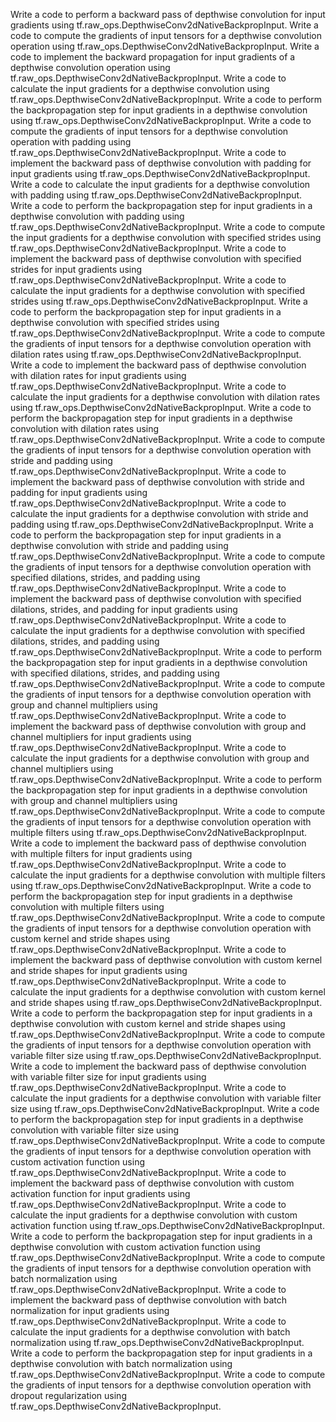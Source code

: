 Write a code to perform a backward pass of depthwise convolution for input gradients using tf.raw_ops.DepthwiseConv2dNativeBackpropInput.
Write a code to compute the gradients of input tensors for a depthwise convolution operation using tf.raw_ops.DepthwiseConv2dNativeBackpropInput.
Write a code to implement the backward propagation for input gradients of a depthwise convolution operation using tf.raw_ops.DepthwiseConv2dNativeBackpropInput.
Write a code to calculate the input gradients for a depthwise convolution using tf.raw_ops.DepthwiseConv2dNativeBackpropInput.
Write a code to perform the backpropagation step for input gradients in a depthwise convolution using tf.raw_ops.DepthwiseConv2dNativeBackpropInput.
Write a code to compute the gradients of input tensors for a depthwise convolution operation with padding using tf.raw_ops.DepthwiseConv2dNativeBackpropInput.
Write a code to implement the backward pass of depthwise convolution with padding for input gradients using tf.raw_ops.DepthwiseConv2dNativeBackpropInput.
Write a code to calculate the input gradients for a depthwise convolution with padding using tf.raw_ops.DepthwiseConv2dNativeBackpropInput.
Write a code to perform the backpropagation step for input gradients in a depthwise convolution with padding using tf.raw_ops.DepthwiseConv2dNativeBackpropInput.
Write a code to compute the input gradients for a depthwise convolution with specified strides using tf.raw_ops.DepthwiseConv2dNativeBackpropInput.
Write a code to implement the backward pass of depthwise convolution with specified strides for input gradients using tf.raw_ops.DepthwiseConv2dNativeBackpropInput.
Write a code to calculate the input gradients for a depthwise convolution with specified strides using tf.raw_ops.DepthwiseConv2dNativeBackpropInput.
Write a code to perform the backpropagation step for input gradients in a depthwise convolution with specified strides using tf.raw_ops.DepthwiseConv2dNativeBackpropInput.
Write a code to compute the gradients of input tensors for a depthwise convolution operation with dilation rates using tf.raw_ops.DepthwiseConv2dNativeBackpropInput.
Write a code to implement the backward pass of depthwise convolution with dilation rates for input gradients using tf.raw_ops.DepthwiseConv2dNativeBackpropInput.
Write a code to calculate the input gradients for a depthwise convolution with dilation rates using tf.raw_ops.DepthwiseConv2dNativeBackpropInput.
Write a code to perform the backpropagation step for input gradients in a depthwise convolution with dilation rates using tf.raw_ops.DepthwiseConv2dNativeBackpropInput.
Write a code to compute the gradients of input tensors for a depthwise convolution operation with stride and padding using tf.raw_ops.DepthwiseConv2dNativeBackpropInput.
Write a code to implement the backward pass of depthwise convolution with stride and padding for input gradients using tf.raw_ops.DepthwiseConv2dNativeBackpropInput.
Write a code to calculate the input gradients for a depthwise convolution with stride and padding using tf.raw_ops.DepthwiseConv2dNativeBackpropInput.
Write a code to perform the backpropagation step for input gradients in a depthwise convolution with stride and padding using tf.raw_ops.DepthwiseConv2dNativeBackpropInput.
Write a code to compute the gradients of input tensors for a depthwise convolution operation with specified dilations, strides, and padding using tf.raw_ops.DepthwiseConv2dNativeBackpropInput.
Write a code to implement the backward pass of depthwise convolution with specified dilations, strides, and padding for input gradients using tf.raw_ops.DepthwiseConv2dNativeBackpropInput.
Write a code to calculate the input gradients for a depthwise convolution with specified dilations, strides, and padding using tf.raw_ops.DepthwiseConv2dNativeBackpropInput.
Write a code to perform the backpropagation step for input gradients in a depthwise convolution with specified dilations, strides, and padding using tf.raw_ops.DepthwiseConv2dNativeBackpropInput.
Write a code to compute the gradients of input tensors for a depthwise convolution operation with group and channel multipliers using tf.raw_ops.DepthwiseConv2dNativeBackpropInput.
Write a code to implement the backward pass of depthwise convolution with group and channel multipliers for input gradients using tf.raw_ops.DepthwiseConv2dNativeBackpropInput.
Write a code to calculate the input gradients for a depthwise convolution with group and channel multipliers using tf.raw_ops.DepthwiseConv2dNativeBackpropInput.
Write a code to perform the backpropagation step for input gradients in a depthwise convolution with group and channel multipliers using tf.raw_ops.DepthwiseConv2dNativeBackpropInput.
Write a code to compute the gradients of input tensors for a depthwise convolution operation with multiple filters using tf.raw_ops.DepthwiseConv2dNativeBackpropInput.
Write a code to implement the backward pass of depthwise convolution with multiple filters for input gradients using tf.raw_ops.DepthwiseConv2dNativeBackpropInput.
Write a code to calculate the input gradients for a depthwise convolution with multiple filters using tf.raw_ops.DepthwiseConv2dNativeBackpropInput.
Write a code to perform the backpropagation step for input gradients in a depthwise convolution with multiple filters using tf.raw_ops.DepthwiseConv2dNativeBackpropInput.
Write a code to compute the gradients of input tensors for a depthwise convolution operation with custom kernel and stride shapes using tf.raw_ops.DepthwiseConv2dNativeBackpropInput.
Write a code to implement the backward pass of depthwise convolution with custom kernel and stride shapes for input gradients using tf.raw_ops.DepthwiseConv2dNativeBackpropInput.
Write a code to calculate the input gradients for a depthwise convolution with custom kernel and stride shapes using tf.raw_ops.DepthwiseConv2dNativeBackpropInput.
Write a code to perform the backpropagation step for input gradients in a depthwise convolution with custom kernel and stride shapes using tf.raw_ops.DepthwiseConv2dNativeBackpropInput.
Write a code to compute the gradients of input tensors for a depthwise convolution operation with variable filter size using tf.raw_ops.DepthwiseConv2dNativeBackpropInput.
Write a code to implement the backward pass of depthwise convolution with variable filter size for input gradients using tf.raw_ops.DepthwiseConv2dNativeBackpropInput.
Write a code to calculate the input gradients for a depthwise convolution with variable filter size using tf.raw_ops.DepthwiseConv2dNativeBackpropInput.
Write a code to perform the backpropagation step for input gradients in a depthwise convolution with variable filter size using tf.raw_ops.DepthwiseConv2dNativeBackpropInput.
Write a code to compute the gradients of input tensors for a depthwise convolution operation with custom activation function using tf.raw_ops.DepthwiseConv2dNativeBackpropInput.
Write a code to implement the backward pass of depthwise convolution with custom activation function for input gradients using tf.raw_ops.DepthwiseConv2dNativeBackpropInput.
Write a code to calculate the input gradients for a depthwise convolution with custom activation function using tf.raw_ops.DepthwiseConv2dNativeBackpropInput.
Write a code to perform the backpropagation step for input gradients in a depthwise convolution with custom activation function using tf.raw_ops.DepthwiseConv2dNativeBackpropInput.
Write a code to compute the gradients of input tensors for a depthwise convolution operation with batch normalization using tf.raw_ops.DepthwiseConv2dNativeBackpropInput.
Write a code to implement the backward pass of depthwise convolution with batch normalization for input gradients using tf.raw_ops.DepthwiseConv2dNativeBackpropInput.
Write a code to calculate the input gradients for a depthwise convolution with batch normalization using tf.raw_ops.DepthwiseConv2dNativeBackpropInput.
Write a code to perform the backpropagation step for input gradients in a depthwise convolution with batch normalization using tf.raw_ops.DepthwiseConv2dNativeBackpropInput.
Write a code to compute the gradients of input tensors for a depthwise convolution operation with dropout regularization using tf.raw_ops.DepthwiseConv2dNativeBackpropInput.